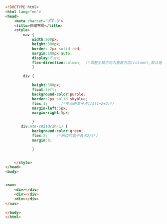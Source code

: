 
<BlogInfo title="97.伸缩布局" author="白日梦想猿" pv=0 read_times=0 pre_cost_time=0分42秒 category="css学习" tag_list="['css学习']" create_time="2020.07.31 13:37:00" update_time="2021.09.14 20:43:56" />

```html
<!DOCTYPE html>
<html lang="en">
<head>
    <meta charset="UTF-8">
    <title>伸缩布局</title>
    <style>
        nav {
            width:900px;
            height:300px;
            border: 2px solid red;
            margin:100px auto;
            display:flex;
            flex-direction:column;  /*调整主轴方向为垂直方向(column),默认是水平的(row)*/
            }

        div {

            height:300px;
            float:left;
            background-color:purple;
            border:2px solid skyblue;
            flex:1;      /*中间的盒子占1/5(1+2+2)*/
            margin-left:5px;
            margin-right:5px;

            }
       div:nth-child(2n-1) {
            background-color:green;
            flex:2;    /*两边的盒子各占2/5*/
            margin:0;

            }


    </style>
</head>
<body>


<nav>
    <div></div>
    <div></div>
    <div></div>
</nav>

</body>
</html>
```

